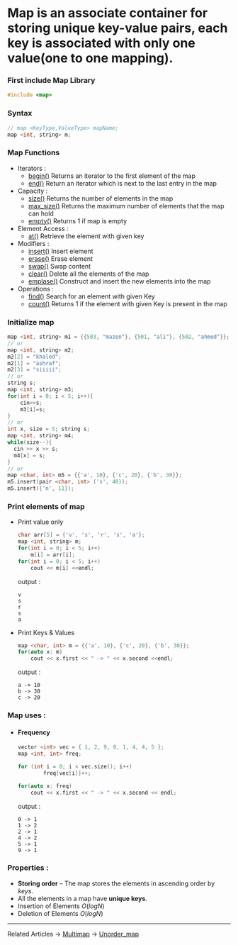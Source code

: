 # **Map** is an associate container for storing unique key-value pairs, each key is associated with only one value(one to one mapping).

### First include Map Library
```cpp
#include <map>
```

### Syntax 
  ```cpp
  // map <KeyType,ValueType> mapName;
  map <int, string> m;
  ```
  
### Map Functions
  - Iterators :
    - [begin()](https://www.javatpoint.com/post/cpp-map-begin-function) Returns an iterator to the first element of the map
    - [end()](https://www.javatpoint.com/post/cpp-map-end-function) Return an iterator which is next to the last entry in the map
  - Capacity :
    - [size()](https://www.javatpoint.com/post/cpp-map-size-function) Returns the number of elements in the map
    - [max_size()](https://www.geeksforgeeks.org/map-max_size-in-c-stl/) Returns the maximum number of elements that the map can hold
    - [empty()](https://www.geeksforgeeks.org/mapempty-c-stl/) Returns 1 if map is empty
  - Element Access :
    - [at()](https://www.javatpoint.com/post/cpp-map-at-function) Retrieve the element with given key
  - Modifiers :
    - [insert()](https://www.javatpoint.com/post/cpp-map-insert-function) Insert element
    - [erase()](https://www.geeksforgeeks.org/map-erase-function-in-c-stl/) Erase element
    - [swap()](https://www.javatpoint.com/post/cpp-map-swap-function) Swap content
    - [clear()](https://www.geeksforgeeks.org/mapclear-c-stl/) Delete all the elements of the map
    - [emplase()](https://www.javatpoint.com/post/cpp-map-emplace-function) Construct and insert the new elements into the map  
  - Operations :
    - [find()](https://www.geeksforgeeks.org/map-find-function-in-c-stl/) Search for an element with given Key
    - [count()](https://www.geeksforgeeks.org/map-count-function-in-c-stl/) Returns 1 if the element with given Key is present in the map






### Initialize map
  ```cpp
  map <int, string> m1 = {{503, "mazen"}, {501, "ali"}, {502, "ahmed"}};
  // or
  map <int, string> m2;
  m2[2] = "khaled";
  m2[1] = "ashraf";
  m2[3] = "siiiii";
  // or
  string s;
  map <int, string> m3;
  for(int i = 0; i < 5; i++){
      cin>>s;
      m3[i]=s;
  }
  // or
  int x, size = 5; string s;
  map <int, string> m4;
  while(size--){
    cin >> x >> s;
    m4[x] = s;
  }
  // or
  map <char, int> m5 = {{'a', 10}, {'c', 20}, {'b', 30}};
  m5.insert(pair <char, int> ('s', 40));
  m5.insert({'n', 11});
  ```
### Print elements of map
  - Print value only
    ```cpp
    char arr[5] = {'v', 's', 'r', 's', 'a'};
    map <int, string> m;
    for(int i = 0; i < 5; i++)
        m[i] = arr[i];
    for(int i = 0; i < 5; i++)
        cout << m[i] <<endl;
    ```
    output : 
    ```
    v
    s
    r
    s
    a
    ```
  - Print Keys & Values
    ```cpp
    map <char, int> m = {{'a', 10}, {'c', 20}, {'b', 30}};
    for(auto x: m)
        cout << x.first << " -> " << x.second <<endl;
    ```
    output :
    ```
    a -> 10
    b -> 30
    c -> 20
    ```
### Map uses :
  - #### Frequency
    ```cpp
    vector <int> vec = { 1, 2, 9, 0, 1, 4, 4, 5 };
    map <int, int> freq;

    for (int i = 0; i < vec.size(); i++)
            freq[vec[i]]++;

    for(auto x: freq)
        cout << x.first << " -> " << x.second << endl;
    ```
    output : 
    ```
    0 -> 1
    1 -> 2
    2 -> 1
    4 -> 2
    5 -> 1
    9 -> 1
    ```
### Properties :
  - **Storing order** – The map stores the elements in ascending order by $keys$.
  - All the elements in a map have **unique keys**.
  - Insertion of Elements $O(log N)$
  - Deletion of Elements $O(log N)$
----
Related Articles 
  -> [Multimap](https://www.geeksforgeeks.org/multimap-associative-containers-the-c-standard-template-library-stl/?ref=rp)
  -> [Unorder_map](https://en.cppreference.com/w/cpp/container/unordered_map)
